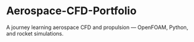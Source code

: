 # Aerospace-CFD-Portfolio
A journey learning aerospace CFD and propulsion — OpenFOAM, Python, and rocket simulations.
